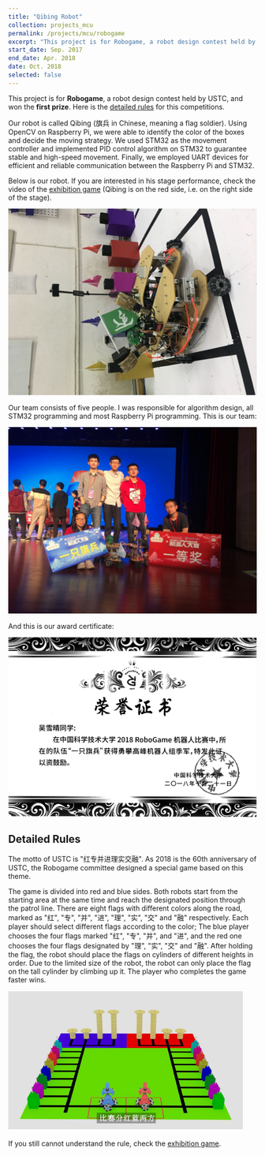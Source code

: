 ```yaml
---
title: "Qibing Robot"
collection: projects_mcu
permalink: /projects/mcu/robogame
excerpt: "This project is for Robogame, a robot design contest held by USTC, and won the first prize. Our robot is called Qibing (旗兵 in Chinese, meaning a flag soldier). Using OpenCV on Raspberry Pi, we were able to identify the color of the boxes and decide the moving strategy. We used STM32 as the movement controller and implemented PID control algorithm on STM32 to guarantee stable and high-speed movement. Finally, we employed UART devices for efficient and reliable communication between the Raspberry Pi and STM32."
start_date: Sep. 2017
end_date: Apr. 2018
date: Oct. 2018
selected: false
---
```


This project is for **Robogame**, a robot design contest held by USTC, and won the **first prize**. Here is the [detailed rules](#rules) for this competitions.

Our robot is called Qibing (旗兵 in Chinese, meaning a flag soldier). Using OpenCV on Raspberry Pi, we were able to identify the color of the boxes and decide the moving strategy. We used STM32 as the movement controller and implemented PID control algorithm on STM32 to guarantee stable and high-speed movement. Finally, we employed UART devices for efficient and reliable communication between the Raspberry Pi and STM32.

Below is our robot. If you are interested in his stage performance, check the video of the [exhibition game](https://youtu.be/flF1CCWiBO4) (Qibing is on the red side, i.e. on the right side of the stage).

![](/images/robogame_qibing.jpg)

Our team consists of five people. I was responsible for algorithm design, all STM32 programming and most Raspberry Pi programming. This is our team:

![](/images/robogame_comp.jpg)

And this is our award certificate:

![](/images/robogame_certi.png)

## <span id="rules" /> Detailed Rules

The motto of USTC is "红专并进理实交融". As 2018 is the 60th anniversary of USTC, the Robogame committee designed a special game based on this theme.

The game is divided into red and blue sides. Both robots start from the starting area at the same time and reach the designated position through the patrol line. There are eight flags with different colors along the road, marked as "红", "专", "并", "进", "理", "实", "交" and "融" respectively. Each player should select different flags according to the color; The blue player chooses the four flags marked "红", "专", "并", and "进", and the red one chooses the four flags designated by "理", "实", "交" and "融". After holding the flag, the robot should place the flags on cylinders of different heights in order. Due to the limited size of the robot, the robot can only place the flag on the tall cylinder by climbing up it. The player who completes the game faster wins.

![](/images/robogame_rules.png)

If you still cannot understand the rule, check the [exhibition game](https://youtu.be/flF1CCWiBO4).

